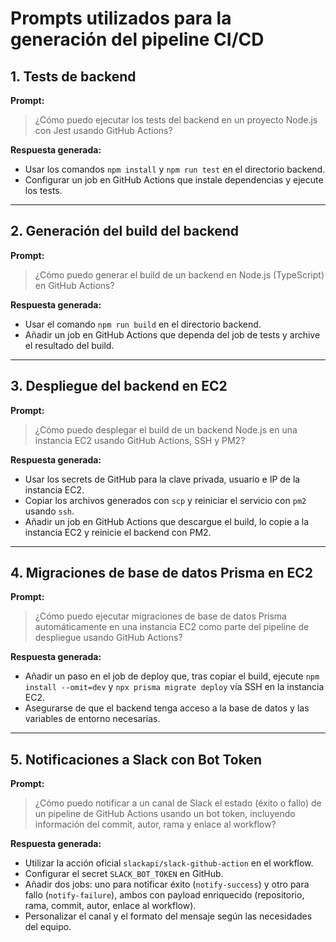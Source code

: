 # Prompts utilizados para la generación del pipeline CI/CD

## 1. Tests de backend

**Prompt:**
> ¿Cómo puedo ejecutar los tests del backend en un proyecto Node.js con Jest usando GitHub Actions?

**Respuesta generada:**
- Usar los comandos `npm install` y `npm run test` en el directorio backend.
- Configurar un job en GitHub Actions que instale dependencias y ejecute los tests.

---

## 2. Generación del build del backend

**Prompt:**
> ¿Cómo puedo generar el build de un backend en Node.js (TypeScript) en GitHub Actions?

**Respuesta generada:**
- Usar el comando `npm run build` en el directorio backend.
- Añadir un job en GitHub Actions que dependa del job de tests y archive el resultado del build.

---

## 3. Despliegue del backend en EC2

**Prompt:**
> ¿Cómo puedo desplegar el build de un backend Node.js en una instancia EC2 usando GitHub Actions, SSH y PM2?

**Respuesta generada:**
- Usar los secrets de GitHub para la clave privada, usuario e IP de la instancia EC2.
- Copiar los archivos generados con `scp` y reiniciar el servicio con `pm2` usando `ssh`.
- Añadir un job en GitHub Actions que descargue el build, lo copie a la instancia EC2 y reinicie el backend con PM2.

---

## 4. Migraciones de base de datos Prisma en EC2

**Prompt:**
> ¿Cómo puedo ejecutar migraciones de base de datos Prisma automáticamente en una instancia EC2 como parte del pipeline de despliegue usando GitHub Actions?

**Respuesta generada:**
- Añadir un paso en el job de deploy que, tras copiar el build, ejecute `npm install --omit=dev` y `npx prisma migrate deploy` vía SSH en la instancia EC2.
- Asegurarse de que el backend tenga acceso a la base de datos y las variables de entorno necesarias.

---

## 5. Notificaciones a Slack con Bot Token

**Prompt:**
> ¿Cómo puedo notificar a un canal de Slack el estado (éxito o fallo) de un pipeline de GitHub Actions usando un bot token, incluyendo información del commit, autor, rama y enlace al workflow?

**Respuesta generada:**
- Utilizar la acción oficial `slackapi/slack-github-action` en el workflow.
- Configurar el secret `SLACK_BOT_TOKEN` en GitHub.
- Añadir dos jobs: uno para notificar éxito (`notify-success`) y otro para fallo (`notify-failure`), ambos con payload enriquecido (repositorio, rama, commit, autor, enlace al workflow).
- Personalizar el canal y el formato del mensaje según las necesidades del equipo.